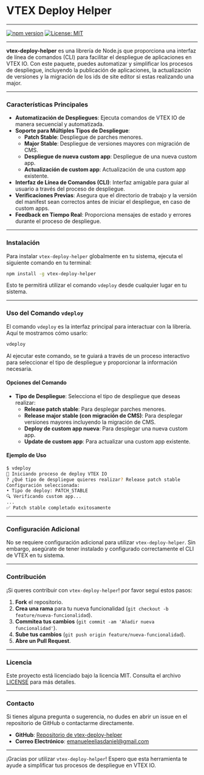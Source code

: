 # VTEX Deploy Helper

---

[![npm version](https://badge.fury.io/js/vtex-deploy-helper.svg)](https://badge.fury.io/js/vtex-deploy-helper)
[![License: MIT](https://img.shields.io/badge/License-MIT-yellow.svg)](https://opensource.org/licenses/MIT)

---

**vtex-deploy-helper** es una librería de Node.js que proporciona una interfaz de línea de comandos (CLI) para facilitar el despliegue de aplicaciones en VTEX IO. Con este paquete, puedes automatizar y simplificar los procesos de despliegue, incluyendo la publicación de aplicaciones, la actualización de versiones y la migración de los ids de site editor si estas realizando una major.

---

### **Características Principales**

- **Automatización de Despliegues**: Ejecuta comandos de VTEX IO de manera secuencial y automatizada.
- **Soporte para Múltiples Tipos de Despliegue**:
  - **Patch Stable**: Despliegue de parches menores.
  - **Major Stable**: Despliegue de versiones mayores con migración de CMS.
  - **Despliegue de nueva custom app**: Despliegue de una nueva custom app.
  - **Actualización de custom app**: Actualización de una custom app existente.
- **Interfaz de Línea de Comandos (CLI)**: Interfaz amigable para guiar al usuario a través del proceso de despliegue.
- **Verificaciones Previas**: Asegura que el directorio de trabajo y la versión del manifest sean correctos antes de iniciar el despliegue, en caso de custom apps.
- **Feedback en Tiempo Real**: Proporciona mensajes de estado y errores durante el proceso de despliegue.

---

### **Instalación**

Para instalar `vtex-deploy-helper` globalmente en tu sistema, ejecuta el siguiente comando en tu terminal:

```bash
npm install -g vtex-deploy-helper
```

Esto te permitirá utilizar el comando `vdeploy` desde cualquier lugar en tu sistema.

---

### **Uso del Comando `vdeploy`**

El comando `vdeploy` es la interfaz principal para interactuar con la librería. Aquí te mostramos cómo usarlo:

```bash
vdeploy
```

Al ejecutar este comando, se te guiará a través de un proceso interactivo para seleccionar el tipo de despliegue y proporcionar la información necesaria.

#### **Opciones del Comando**

- **Tipo de Despliegue**: Selecciona el tipo de despliegue que deseas realizar:
  - **Release patch stable**: Para desplegar parches menores.
  - **Release major stable (con migración de CMS)**: Para desplegar versiones mayores incluyendo la migración de CMS.
  - **Deploy de custom app nueva**: Para desplegar una nueva custom app.
  - **Update de custom app**: Para actualizar una custom app existente.

#### **Ejemplo de Uso**

```bash
$ vdeploy
🚀 Iniciando proceso de deploy VTEX IO
? ¿Qué tipo de despliegue quieres realizar? Release patch stable
Configuración seleccionada:
• Tipo de deploy: PATCH_STABLE
🔍 Verificando custom app...
...
✅ Patch stable completado exitosamente
```

---

### **Configuración Adicional**

No se requiere configuración adicional para utilizar `vtex-deploy-helper`. Sin embargo, asegúrate de tener instalado y configurado correctamente el CLI de VTEX en tu sistema.

---

### **Contribución**

¡Si queres contribuir con `vtex-deploy-helper`! por favor seguí estos pasos:

1. **Fork** el repositorio.
2. **Crea una rama** para tu nueva funcionalidad (`git checkout -b feature/nueva-funcionalidad`).
3. **Commitea tus cambios** (`git commit -am 'Añadir nueva funcionalidad'`).
4. **Sube tus cambios** (`git push origin feature/nueva-funcionalidad`).
5. **Abre un Pull Request**.

---

### **Licencia**

Este proyecto está licenciado bajo la licencia MIT. Consulta el archivo [LICENSE](LICENSE) para más detalles.

---

### **Contacto**

Si tienes alguna pregunta o sugerencia, no dudes en abrir un issue en el repositorio de GitHub o contactarme directamente.

- **GitHub**: [Repositorio de vtex-deploy-helper](https://github.com/emanueleelias/vtex-deploy-helper)
- **Correo Electrónico**: <emanueleeliasdaniel@gmail.com>

---

¡Gracias por utilizar `vtex-deploy-helper`! Espero que esta herramienta te ayude a simplificar tus procesos de despliegue en VTEX IO.
